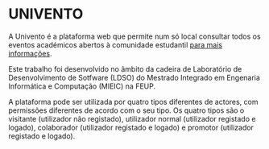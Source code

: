 # UNIVENTO

A Univento é a plataforma web que permite num só local consultar todos os eventos académicos abertos à comunidade estudantil [para mais informações](https://github.com/SofiaReis/ldso-univento/wiki/1.-Vis%C3%A3o-do-Projeto).

Este trabalho foi desenvolvido no âmbito da cadeira de Laboratório de Desenvolvimento de Sotfware (LDSO) do Mestrado Integrado em Engenaria Informática e Computação (MIEIC) na FEUP. 

A plataforma pode ser utilizada por quatro tipos diferentes de actores, com permissões diferentes de acordo com o seu tipo. Os quatro tipos são o visitante (utilizador não registado), utilizador normal (utilizador registado e logado), colaborador (utilizador registado e logado) e promotor (utilizador registado e logado).




